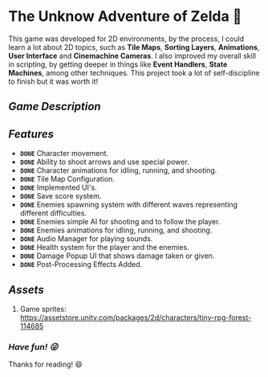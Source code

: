 # **The Unknow Adventure of Zelda** :bow_and_arrow: 

This game was developed for 2D environments, by the process, I could learn a lot about 2D topics, such as **Tile Maps**,  **Sorting Layers**, **Animations**, **User Interface** and **Cinemachine Cameras**. I also improved my overall skill in scripting, by getting deeper in things like **Event Handlers**, **State Machines**, among other techniques.
This project took a lot of self-discipline to finish but it was worth it!

## *Game Description* 


## *Features*

- **`DONE`** Character movement.
- **`DONE`** Ability to shoot arrows and use special power.
- **`DONE`** Character animations for idling, running, and shooting.  
- **`DONE`** Tile Map Configuration.
- **`DONE`** Implemented UI's.
- **`DONE`** Save score system.
- **`DONE`** Enemies spawning system with different waves representing different difficulties.
- **`DONE`** Enemies simple AI for shooting and to follow the player.
- **`DONE`** Enemies animations for idling, running, and shooting.
- **`DONE`** Audio Manager for playing sounds.  
- **`DONE`** Health system for the player and the enemies.  
- **`DONE`** Damage Popup UI that shows damage taken or given.
- **`DONE`**  Post-Processing Effects Added.

## *Assets*

1. Game sprites: https://assetstore.unity.com/packages/2d/characters/tiny-rpg-forest-114685


### ***Have fun! :stuck_out_tongue_winking_eye:*** 
Thanks for reading! :smile:
